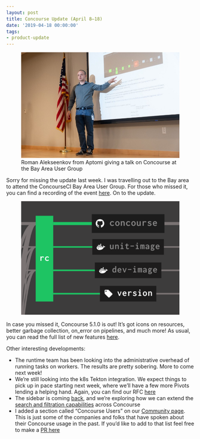 ```yaml
---
layout: post
title: Concourse Update (April 8–18)
date: '2019-04-18 00:00:00'
tags:
- product-update
---
```


<figure class="kg-card kg-image-card kg-card-hascaption"><img src="assets/images/downloaded_images/Concourse-Update--April-8-18-/1-gTTAFBV8KHzEL0CV-I-_kA.jpeg" class="kg-image" alt loading="lazy"><figcaption>Roman Alekseenkov from Aptomi giving a talk on Concourse at the Bay Area User Group</figcaption></figure>

Sorry for missing the update last week. I was travelling out to the Bay area to attend the ConcourseCI Bay Area User Group. For those who missed it, you can find a recording of the event [here](https://www.youtube.com/watch?v=1RRZHPlTkXs). On to the update.

<figure class="kg-card kg-image-card"><img src="assets/images/downloaded_images/Concourse-Update--April-8-18-/1-QqwW-_RArz5a_sprZC7PZw.png" class="kg-image" alt loading="lazy"></figure>

In case you missed it, Concourse 5.1.0 is out! It’s got icons on resources, better garbage collection, on\_error on pipelines, and much more! As usual, you can read the full list of new features [here](https://concourse-ci.org/download.html#v510).

Other interesting developments:

- The runtime team has been looking into the administrative overhead of running tasks on workers. The results are pretty sobering. More to come next week!
- We’re still looking into the k8s Tekton integration. We expect things to pick up in pace starting next week, where we’ll have a few more Pivots lending a helping hand. Again, you can find our RFC [here](https://github.com/concourse/rfcs/pull/22)
- The sidebar is coming [back](https://github.com/concourse/concourse/issues/2440), and we’re exploring how we can extend the [search and filtration capabilities](https://github.com/concourse/concourse/issues/3630) across Concourse
- I added a section called “Concourse Users” on our [Community page](https://concourse-ci.org/community.html#concourse-users). This is just some of the companies and folks that have spoken about their Concourse usage in the past. If you’d like to add to that list feel free to make a [PR here](https://github.com/concourse/docs/blob/master/lit/concourse-users.lit)
